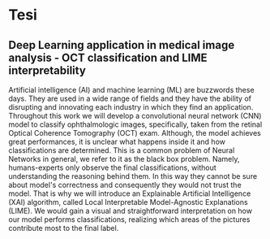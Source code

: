 # Tesi
## Deep Learning application in medical image analysis - OCT classification and LIME interpretability​


Artificial intelligence (AI) and machine learning (ML) are buzzwords these days. They are used in a wide range of fields and they have the ability of disrupting and innovating each industry in which they find an application. Throughout this work we will develop a convolutional neural network (CNN) model to classify ophthalmologic images, specifically, taken from the retinal Optical Coherence Tomography (OCT) exam. Although, the model achieves great performances, it is unclear what happens inside it and how classifications are determined. This is a common problem of Neural Networks in general, we refer to it as the black box problem. Namely, humans-experts only observe the final classifications, without understanding the reasoning behind them. In this way they cannot be sure about model's correctness and consequently they would not trust the model. That is why we will introduce an Explainable Artificial Intelligence (XAI) algorithm, called Local Interpretable Model-Agnostic Explanations (LIME). We would gain a visual and straightforward interpretation on how our model performs classifications, realizing which areas of the pictures contribute most to the final label.
